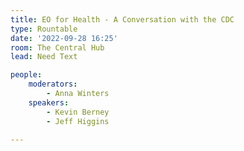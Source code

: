 ```yaml
---
title: EO for Health - A Conversation with the CDC
type: Rountable
date: '2022-09-28 16:25'
room: The Central Hub
lead: Need Text

people:
    moderators: 
        - Anna Winters
    speakers:
        - Kevin Berney
        - Jeff Higgins

---
```

